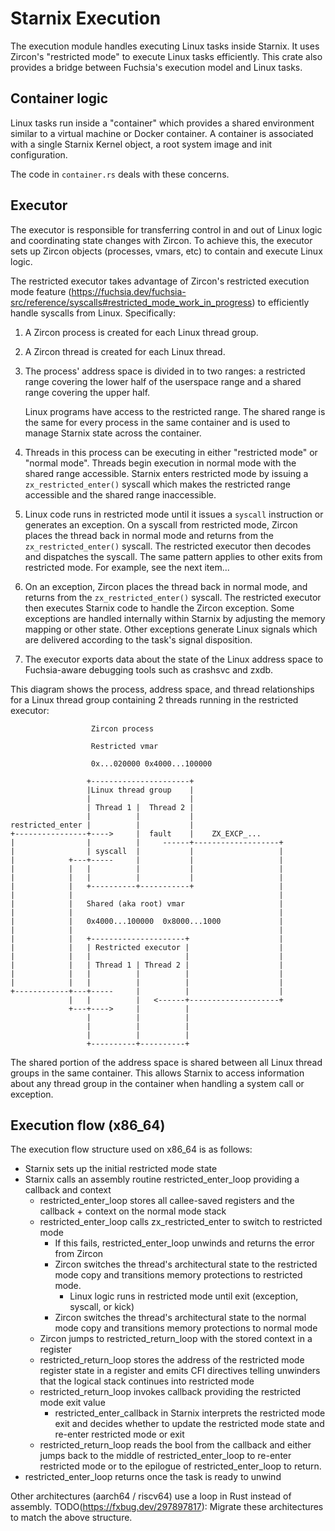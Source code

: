 # Starnix Execution

The execution module handles executing Linux tasks inside Starnix. It uses Zircon's "restricted
mode" to execute Linux tasks efficiently. This crate also provides a
bridge between Fuchsia's execution model and Linux tasks.

## Container logic

Linux tasks run inside a "container" which provides a shared environment similar to a virtual machine
or Docker container. A container is associated with a single Starnix Kernel object, a root system
image and init configuration.

The code in `container.rs` deals with these concerns.

## Executor

The executor is responsible for transferring control in and out of Linux logic and coordinating state
changes with Zircon. To achieve this, the executor sets up Zircon objects (processes, vmars, etc) to
contain and execute Linux logic.

The restricted executor takes advantage of Zircon's restricted execution mode feature
(https://fuchsia.dev/fuchsia-src/reference/syscalls#restricted_mode_work_in_progress) to
efficiently handle syscalls from Linux. Specifically:

1. A Zircon process is created for each Linux thread group.

2. A Zircon thread is created for each Linux thread.

3. The process' address space is divided in to two ranges: a restricted range covering
   the lower half of the userspace range and a shared range covering the upper half.

   Linux programs have access to the restricted range. The shared range is the same for
   every process in the same container and is used to manage Starnix state across the container.

4. Threads in this process can be executing in either "restricted mode" or "normal mode". Threads
   begin execution in normal mode with the shared range accessible. Starnix enters restricted mode
   by issuing a `zx_restricted_enter()` syscall which makes the restricted range accessible and the
   shared range inaccessible.

5. Linux code runs in restricted mode until it issues a `syscall` instruction or generates an exception.
   On a syscall from restricted mode, Zircon places the thread back in normal mode and returns from the
   `zx_restricted_enter()` syscall. The restricted executor then decodes and dispatches the syscall.
   The same pattern applies to other exits from restricted mode. For example, see the next item...

6. On an exception, Zircon places the thread back in normal mode, and returns from the `zx_restricted_enter()`
   syscall. The restricted executor then executes Starnix code to handle the Zircon exception.
   Some exceptions are handled internally within Starnix by adjusting the memory mapping or other state.
   Other exceptions generate Linux signals which are delivered according to the task's signal disposition.

7. The executor exports data about the state of the Linux address space to Fuchsia-aware debugging
   tools such as crashsvc and zxdb.

This diagram shows the process, address space, and thread relationships for a Linux thread group
containing 2 threads running in the restricted executor:

```
                  Zircon process

                  Restricted vmar

                  0x...020000 0x4000...100000

                 +----------------------+
                 |Linux thread group    |
                 |                      |
                 | Thread 1 |  Thread 2 |
                 |          |           |
restricted_enter |          |           |
+----------------+---->     |  fault    |    ZX_EXCP_...
|                |          |     ------+-------------------+
|                | syscall  |           |                   |
|            +---+-----     |           |                   |
|            |   |          |           |                   |
|            |   |          |           |                   |
|            |   +----------+-----------+                   |
|            |                                              |
|            |   Shared (aka root) vmar                     |
|            |                                              |
|            |   0x4000...100000  0x8000...1000             |
|            |                                              |
|            |   +---------------------+                    |
|            |   | Restricted executor |                    |
|            |   |                     |                    |
|            |   | Thread 1 | Thread 2 |                    |
|            |   |          |          |                    |
|            |   |          |          |                    |
+------------+---+-----     |          |                    |
             |   |          |   <------+--------------------+
             +---+---->     |          |
                 |          |          |
                 |          |          |
                 |          |          |
                 +----------+----------+
```

The shared portion of the address space is shared between all Linux thread groups in the same
container. This allows Starnix to access information about any thread group in the container when handling
a system call or exception.

## Execution flow (x86_64)

The execution flow structure used on x86_64 is as follows:

- Starnix sets up the initial restricted mode state
- Starnix calls an assembly routine restricted_enter_loop providing a callback and context
  - restricted_enter_loop stores all callee-saved registers and the callback + context on the normal
  mode stack
  - restricted_enter_loop calls zx_restricted_enter to switch to restricted mode
    - If this fails, restricted_enter_loop unwinds and returns the error from Zircon
    - Zircon switches the thread's architectural state to the restricted mode copy and
      transitions memory protections to restricted mode.
      - Linux logic runs in restricted mode until exit (exception, syscall, or kick)
    - Zircon switches the thread's architectural state to the normal mode copy and transitions memory
      protections to normal mode
  - Zircon jumps to restricted_return_loop with the stored context in a register
  - restricted_return_loop stores the address of the restricted mode register state in a register
    and emits CFI directives telling unwinders that the logical stack continues into restricted mode
  - restricted_return_loop invokes callback providing the restricted mode exit value
    - restricted_enter_callback in Starnix interprets the restricted mode exit and decides whether
    to update the restricted mode state and re-enter restricted mode or exit
  - restricted_return_loop reads the bool from the callback and either jumps back to the middle of
    restricted_enter_loop to re-enter restricted mode or to the epilogue of restricted_enter_loop to
    return.
- restricted_enter_loop returns once the task is ready to unwind

Other architectures (aarch64 / riscv64) use a loop in Rust instead of assembly.
TODO(https://fxbug.dev/297897817): Migrate these architectures to match the above structure.
